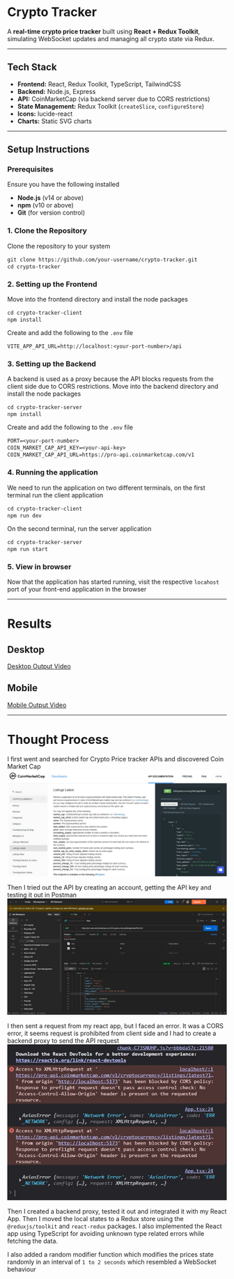 # Crypto Tracker

A **real-time crypto price tracker** built using **React + Redux Toolkit**, simulating WebSocket updates and managing all crypto state via Redux.

---

## Tech Stack

- **Frontend:** React, Redux Toolkit, TypeScript, TailwindCSS
- **Backend:** Node.js, Express
- **API:** CoinMarketCap (via backend server due to CORS restrictions)
- **State Management:** Redux Toolkit (`createSlice`, `configureStore`)
- **Icons:** lucide-react
- **Charts:** Static SVG charts

---

## Setup Instructions

### Prerequisites

Ensure you have the following installed

- **Node.js** (v14 or above)
- **npm** (v10 or above)
- **Git** (for version control)

### 1. Clone the Repository

Clone the repository to your system

```
git clone https://github.com/your-username/crypto-tracker.git
cd crypto-tracker
```

### 2. Setting up the Frontend

Move into the frontend directory and install the node packages

```
cd crypto-tracker-client
npm install
```

Create and add the following to the `.env` file

```
VITE_APP_API_URL=http://localhost:<your-port-number>/api
```

### 3. Setting up the Backend

A backend is used as a proxy because the API blocks requests from the client side due to CORS restrictions. Move into the backend directory and install the node packages

```
cd crypto-tracker-server
npm install
```

Create and add the following to the `.env` file

```
PORT=<your-port-number>
COIN_MARKET_CAP_API_KEY=<your-api-key>
COIN_MARKET_CAP_API_URL=https://pro-api.coinmarketcap.com/v1
```

### 4. Running the application

We need to run the application on two different terminals, on the first terminal run the client application

```
cd crypto-tracker-client
npm run dev
```

On the second terminal, run the server application

```
cd crypto-tracker-server
npm run start
```

### 5. View in browser

Now that the application has started running, visit the respective `locahost` port of your front-end application in the browser

---

# Results

## Desktop

[Desktop Output Video](output/desktop.mp4)

## Mobile

[Mobile Output Video](output/mobile.mp4)

---

# Thought Process

I first went and searched for Crypto Price tracker APIs and discovered Coin Market Cap
![alt text](output/coin-market-cap.jpg)

Then I tried out the API by creating an account, getting the API key and testing it out in Postman
![alt text](output/postman.jpg)

I then sent a request from my react app, but I faced an error. It was a CORS error, it seems request is prohibited from client side and I had to create a backend proxy to send the API request
![alt text](output/error.jpg)

Then I created a backend proxy, tested it out and integrated it with my React App. Then I moved the local states to a Redux store using the `@reduxjs/toolkit` and `react-redux` packages. I also implemented the React app using TypeScript for avoiding unknown type related errors while fetching the data.

I also added a random modifier function which modifies the prices state randomly in an interval of `1 to 2 seconds` which resembled a WebSocket behaviour
